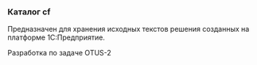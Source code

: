 ### Каталог cf

Предназначен для хранения исходных текстов решения созданных на платформе 1С:Предприятие.

Разработка по задаче OTUS-2

